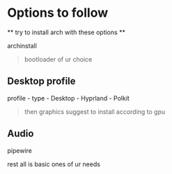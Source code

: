 # Options to follow

** try to install arch with these options **

archinstall

> bootloader of ur choice

## Desktop profile

profile - type - Desktop - Hyprland - Polkit

> then graphics suggest to install according to gpu

## Audio

pipewire

rest all is basic ones of ur needs
